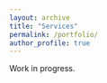 ```yaml
---
layout: archive
title: "Services"
permalink: /portfolio/
author_profile: true
---
```


Work in progress.

